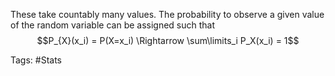 These take countably many values. The probability to observe a given value of the random variable can be assigned  such that 
$$P_{X}(x_i) = P(X=x_i) \Rightarrow \sum\limits_i P_X(x_i) = 1$$

Tags: #Stats 